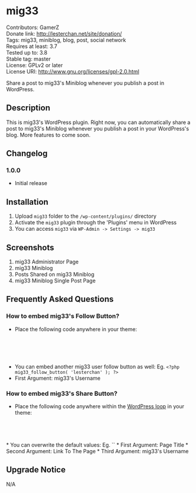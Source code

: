 # mig33
Contributors: GamerZ  
Donate link: http://lesterchan.net/site/donation/  
Tags: mig33, miniblog, blog, post, social network  
Requires at least: 3.7  
Tested up to: 3.8  
Stable tag: master  
License: GPLv2 or later  
License URI: http://www.gnu.org/licenses/gpl-2.0.html  

Share a post to mig33's Miniblog whenever you publish a post in WordPress.

## Description

This is mig33's WordPress plugin. Right now, you can automatically share a post to mig33's Miniblog whenever you publish a post in your WordPress's blog. More features to come soon.

## Changelog

### 1.0.0
* Initial release

## Installation

1. Upload `mig33` folder to the `/wp-content/plugins/` directory
2. Activate the `mig33` plugin through the 'Plugins' menu in WordPress
3. You can access `mig33` via `WP-Admin -> Settings -> mig33`

## Screenshots

1. mig33 Administrator Page
2. mig33 Miniblog
3. Posts Shared on mig33 Miniblog
4. mig33 Miniblog Single Post Page

## Frequently Asked Questions

### How to embed mig33's Follow Button?
* Place the following code anywhere in your theme:
<code>
<?php if( function_exists( 'mig33_follow_button' ) ): ?>  
	<?php mig33_follow_button(); ?>  
<?php endif; ?>
</code>

* You can embed another mig33 user follow button as well: Eg. `<?php mig33_follow_button( 'lesterchan' ); ?>`
* First Argument: mig33's Username

### How to embed mig33's Share Button?
* Place the following code anywhere within the [WordPress loop](http://codex.wordpress.org/The_Loop "WordPress Loop") in your theme:
<code>
<?php if( function_exists( 'mig33_share_button' ) ): ?>  
	<?php mig33_share_button(); ?>  
<?php endif; ?>
</code>
* You can overwrite the default values: Eg.  `<?php mig33_share_button( 'Lester Chan\'s Website', 'http://lesterchan.net', 'lesterchan' ); ?>`
* First Argument: Page Title
* Second Argument: Link To The Page
* Third Argument: mig33's Username

## Upgrade Notice

N/A
